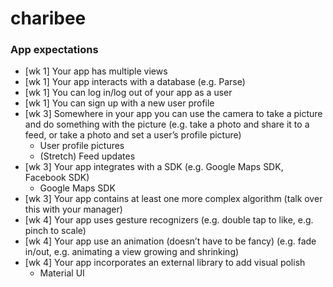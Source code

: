 # charibee

### App expectations

* [wk 1] Your app has multiple views
* [wk 1] Your app interacts with a database (e.g. Parse)
* [wk 1] You can log in/log out of your app as a user
* [wk 1] You can sign up with a new user profile
* [wk 3] Somewhere in your app you can use the camera to take a picture and do something with the picture (e.g. take a photo and share it to a feed, or take a photo and set a user’s profile picture)
  * User profile pictures
  * (Stretch) Feed updates
* [wk 3] Your app integrates with a SDK (e.g. Google Maps SDK, Facebook SDK)
  * Google Maps SDK
* [wk 3] Your app contains at least one more complex algorithm (talk over this with your manager)
* [wk 4] Your app uses gesture recognizers (e.g. double tap to like, e.g. pinch to scale)
* [wk 4] Your app use an animation (doesn’t have to be fancy) (e.g. fade in/out, e.g. animating a view growing and shrinking)
* [wk 4] Your app incorporates an external library to add visual polish
  * Material UI



